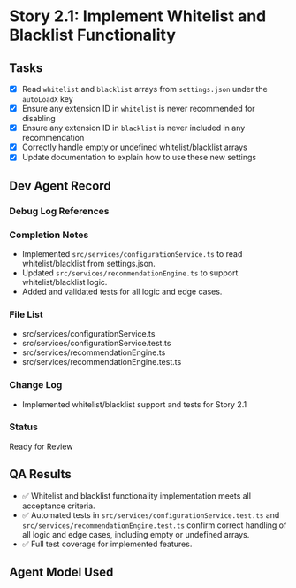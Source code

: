 # Story 2.1: Implement Whitelist and Blacklist Functionality

## Tasks

- [x] Read `whitelist` and `blacklist` arrays from `settings.json` under the `autoLoadX` key
- [x] Ensure any extension ID in `whitelist` is never recommended for disabling
- [x] Ensure any extension ID in `blacklist` is never included in any recommendation
- [x] Correctly handle empty or undefined whitelist/blacklist arrays
- [x] Update documentation to explain how to use these new settings

## Dev Agent Record

### Debug Log References

### Completion Notes

- Implemented `src/services/configurationService.ts` to read whitelist/blacklist from settings.json.
- Updated `src/services/recommendationEngine.ts` to support whitelist/blacklist logic.
- Added and validated tests for all logic and edge cases.

### File List

- src/services/configurationService.ts
- src/services/configurationService.test.ts
- src/services/recommendationEngine.ts
- src/services/recommendationEngine.test.ts

### Change Log

- Implemented whitelist/blacklist support and tests for Story 2.1

### Status

Ready for Review

## QA Results

- ✅ Whitelist and blacklist functionality implementation meets all acceptance criteria.
- ✅ Automated tests in `src/services/configurationService.test.ts` and `src/services/recommendationEngine.test.ts`
  confirm correct handling of all logic and edge cases, including empty or undefined arrays.
- ✅ Full test coverage for implemented features.

## Agent Model Used
